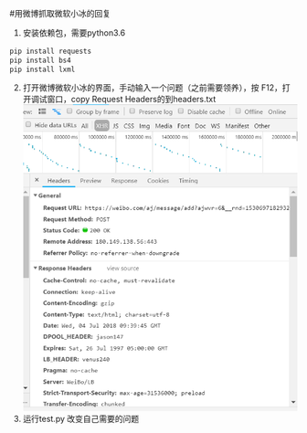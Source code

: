 #用微博抓取微软小冰的回复

1. 安装依赖包，需要python3.6
```
pip install requests
pip install bs4
pip install lxml
```
2. 打开微博微软小冰的界面，手动输入一个问题（之前需要领养），按 F12，打开调试窗口，copy Request Headers的到headers.txt
![image](https://github.com/fredfeng0326/XiaoBingWb/blob/master/pc.png)
3. 运行test.py 改变自己需要的问题
